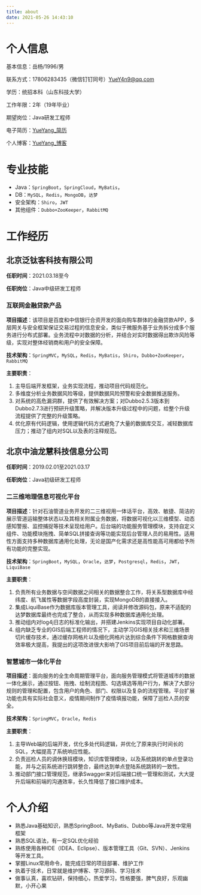 ```yaml
---
title: about
date: 2021-05-26 14:43:10
---
```


# 个人信息

基本信息：岳杨/1996/男

联系方式：17806283435（微信钉钉同号）YueY4n9@qq.com

学历：统招本科（山东科技大学）

工作年限：2年（19年毕业）

期望岗位：Java研发工程师

电子简历：[YueYang_简历](http://8.141.63.144:8080/)

个人博客：[YueYang_博客](http://8.141.63.144:8081/)

# 专业技能

- Java：`SpringBoot`，`SpringCloud`，`MyBatis`，
- DB：`MySQL`，`Redis`，`MongoDB`，`达梦`
- 安全架构：`Shiro`，`JWT`
- 其他组件：`Dubbo+ZooKeeper`，`RabbitMQ`

# 工作经历

## 北京泛钛客科技有限公司

**任职时间**：2021.03.18至今

**任职岗位**：Java中级研发工程师

### 互联网金融贷款产品

**项目描述**：该项目是百度和中信银行合资开发的面向购车群体的金融贷款APP，多层网关与安全框架保证交易过程的信息安全，类似于微服务基于业务拆分成多个服务进行分布式部署。业务流程中对数据的分析，并结合对实时数据得出欺诈风险等级，实现对整体经销商和用户的安全保障。

**技术架构**：`SpringMVC`，`MySQL`，`Redis`，`MyBatis`，`Shiro`，`Dubbo+ZooKeeper`，`RabbitMQ`

**主要职责**：

1. 主导后端开发框架，业务实现流程，推动项目代码规范化。
2. 多维度分析业务数据风险等级，提供数据风险预警和安全数据推送服务。
3. 对系统的高危漏洞群，提供了有效解决方案；对Dubbo2.5.3版本到Dubbo2.7.3进行预研升级策略，并解决版本升级过程中的问题，给整个升级流程提供了完整的升级策略。
4. 优化原有代码逻辑，使用逻辑代码方式避免了大量的数据库交互，减轻数据库压力；推动了组内对SQL以及表的注释规范。

## 北京中油龙慧科技信息分公司

**任职时间**：2019.02.01至2021.03.17

**任职岗位**：Java初级研发工程师

### 二三维地理信息可视化平台

**项目描述**：针对石油管道业务开发的二三维视用一体话平台，高效、敏捷、简洁的展示管道运输整体状态以及其相关附属业务数据，将数据可视化以三维模型、动态感知警报、监控捕捉等技术呈现给用户。后台端的功能服务管理模块，支持自定义组件、功能模块拖拽、简单SQL拼接查询等功能实现后台管理人员的易用性。适用性方面支持多种数据库通用化处理，无论是国产化需求还是高性能高可用都给予所有功能的完整实现。

**技术架构**：`SpringBoot`，`MySQL`，`Oracle`，`达梦`，`Postgresql`，`Redis`，`JWT`，`LiquiBase`

**主要职责**：

1. 负责所有业务数据与空间数据之间相关的数据整合工作，将关系型数据库中经纬度、航飞属性等数据字段高度封装，实现MongoDB的直接接入。
2. 集成LiquiBase作为数据库版本管理工具，阅读并修改源码包，原来不适配的达梦数据库最终也完成了整合，从而实现多种数据库通用化处理。
4. 推动组内对log4j日志的标准化输出，并搭建Jenkins实现项目自动化部署。
5. 组内缺乏专业的GIS后端工程师的情况下，主动学习GIS相关技术和三维场景切片缓存技术，通过缓存网格片以及细化网格片达到综合条件下网格数据查询效率极大提高，我提出的这项改进很大影响了GIS项目前后端的开发思路。

### 智慧城市一体化平台

**项目描述**：面向服务的全生命周期管理平台，面向服务管理模式将管道城市的数据一体化展示，通过按钮、拖拽、绘制流程图、勾选填选等用户行为，解决了大部分规则的管理和配置，包含用户的角色、部门、权限以及复杂的流程管理。平台扩展功能也具有实际社会意义，疫情期间制作了疫情填报功能，保障了巡检人员的安全。

**技术架构**：`SpringMVC`，`Oracle`，`Redis`

**主要职责**：

1. 主导Web端的后端开发，优化多处代码逻辑，并优化了原来执行时间长的SQL，大幅提高了系统响应性能。
2. 负责巡检人员的调休换班模块，知识库管理模块，以及系统跳转的单点登录功能，并与之前系统进行跳转整合，最终达到单点登陆系统跳转的一致性。
3. 推动部门接口管理规范，继承Swagger来对后端接口统一管理和测试，大大提升后端和前端的沟通效率，长久性降低了接口维护成本。

# 个人介绍

- 熟悉Java基础知识，熟悉SpringBoot、MyBatis、Dubbo等Java开发中常用框架
- 熟悉SQL语法，有一定SQL优化经验
- 熟练使用各种IDE（IDEA、Eclipse）、版本管理工具（Git、SVN）、Jenkins等开发工具。
- 掌握Linux常用命令，能完成日常的项目部署、维护工作
- 执着于技术，日常就是维护博客、学习源码、学习技术
- 做事认真，喜欢钻研，保持细心，热爱学习，性格要强，脾气良好，乐观幽默，小开心果
